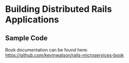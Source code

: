 # Building Distributed Rails Applications

## Sample Code

Book documentation can be found here: https://github.com/kevinwatson/rails-microservices-book

